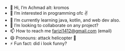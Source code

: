 - 👋 Hi, I’m Achmad alt: kromos
- 👀 I’m interested in programming ofc ✌
- 🌱 I’m currently learning java, kotlin, and web dev also.
- 💞️ I’m looking to collaborate on any project?
- 📫 How to reach me farizi1412@gmail.com (email)
- 😄 Pronouns: attack helicopter 🚁
- ⚡ Fun fact: did i look funny?

<!---
kromos1412/kromos1412 is a ✨ special ✨ repository because its `README.md` (this file) appears on your GitHub profile.
You can click the Preview link to take a look at your changes.
--->
